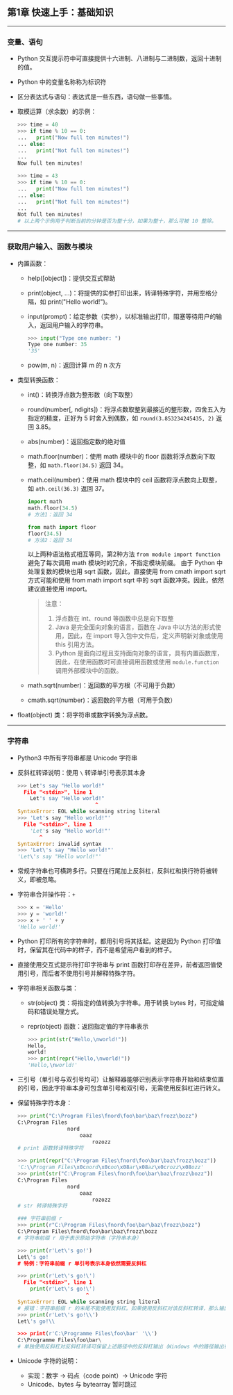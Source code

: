 ## 第1章 快速上手：基础知识

-----

### 变量、语句

- Python 交互提示符中可直接提供十六进制、八进制与二进制数，返回十进制的值。
- Python 中的变量名称称为标识符
- 区分表达式与语句：表达式是一些东西，语句做一些事情。
- 取模运算（求余数）的示例：

  ```python
  >>> time = 40
  >>> if time % 10 == 0:
  ...   print("Now full ten minutes!")
  ... else:
  ...   print("Not full ten minutes!")
  ... 
  Now full ten minutes!
  
  >>> time = 43
  >>> if time % 10 == 0:
  ...   print("Now full ten minutes!")
  ... else:
  ...   print("Not full ten minutes!")
  ... 
  Not full ten minutes!
  # 以上两个示例用于判断当前的分钟是否为整十分，如果为整十，那么可被 10 整除。
  ```

-----

### 获取用户输入、函数与模块

- 内置函数：
  
  - help([object])：提供交互式帮助
  
  - print(object, ...)：将提供的实参打印出来，转译特殊字符，并用空格分隔，如 print("Hello world!")。  
  
  - input(prompt)：给定参数（实参），以标准输出打印，阻塞等待用户的输入，返回用户输入的字符串。    

    ```python
    >>> input("Type one number: ")
    Type one number: 35
    '35'
    ```
  
  - pow(m, n)：返回计算 m 的 n 次方

- 类型转换函数：  
  
  - int()：转换浮点数为整形数（向下取整）  
  
  - round(number[, ndigits])：将浮点数取整到最接近的整形数，四舍五入为指定的精度，正好为 5 时舍入到偶数，如 `round(3.853234245435, 2)` 返回 3.85。
  
  - abs(number)：返回指定数的绝对值  
  
  - math.floor(number)：使用 math 模块中的 floor 函数将浮点数向下取整，如 `math.floor(34.5)` 返回 34。  
  
  - math.ceil(number)：使用 math 模块中的 ceil 函数将浮点数向上取整，如 `ath.ceil(36.3)` 返回 37。    

    ```python
    import math
    math.floor(34.5)
    # 方法1：返回 34
    
    from math import floor
    floor(34.5)
    # 方法2：返回 34
    ```

    以上两种语法格式相互等同，第2种方法 `from module import function` 避免了每次调用 math 模块时的冗余，不指定模块前缀。
    由于 Python 中处理复数的模块也用 sqrt 函数，因此，直接使用 from cmath import sqrt 方式可能和使用 from math import sqrt 中的 sqrt 函数冲突。因此，依然建议直接使用 import。

    > 注意：
    >
    > 1. 浮点数在 int、round 等函数中总是向下取整
    > 2. Java 是完全面向对象的语言，函数在 Java 中以方法的形式使用，因此，在 import 导入包中文件后，定义声明新对象或使用 this 引用方法。
    > 3. Python 是面向过程且支持面向对象的语言，具有内置函数库，因此，在使用函数时可直接调用函数或使用 `module.function` 调用外部模块中的函数。
  
  - math.sqrt(number)：返回数的平方根（不可用于负数）
  
  - cmath.sqrt(number)：返回数的平方根（可用于负数）

- float(object) 类：将字符串或数字转换为浮点数。

-----

### 字符串

- Python3 中所有字符串都是 Unicode 字符串

- 反斜杠转译说明：使用 `\` 转译单引号表示其本身  
  
  ```python
  >>> Let's say "Hello world!"
    File "<stdin>", line 1
      Let's say "Hello world!"
                           ^
  SyntaxError: EOL while scanning string literal
  >>> 'Let's say "Hello world!"'
    File "<stdin>", line 1
      'Let's say "Hello world!"'
         ^
  SyntaxError: invalid syntax
  >>> 'Let\'s say "Hello world!"'
  'Let\'s say "Hello world!"'
  ```

- 常规字符串也可横跨多行。只要在行尾加上反斜杠，反斜杠和换行符将被转义，即被忽略。

- 字符串合并操作符：`+`  
  
  ```python
  >>> x = 'Hello'
  >>> y = 'world!'
  >>> x + ' ' + y
  'Hello world!'
  ```

- Python 打印所有的字符串时，都用引号将其括起。这是因为 Python 打印值时，保留其在代码中的样子，而不是希望用户看到的样子。

- 直接使用交互式提示符打印字符串与 print 函数打印存在差异，前者返回值使用引号，而后者不使用引号并解释特殊字符。

- 字符串相关函数与类：
  
  - str(object) 类：将指定的值转换为字符串。用于转换 bytes 时，可指定编码和错误处理方式。
  
  - repr(object) 函数：返回指定值的字符串表示

    ```python
    >>> print(str("Hello,\nworld!"))
    Hello,
    world!
    >>> print(repr("Hello,\nworld!"))
    'Hello,\nworld!'
    ```

- 三引号（单引号与双引号均可）让解释器能够识别表示字符串开始和结束位置的引号，因此字符串本身可包含单引号和双引号，无需使用反斜杠进行转义。

- 保留特殊字符本身：
  
  ```python
  >>> print("C:\Program Files\fnord\foo\bar\baz\frozz\bozz")
  C:\Program Files
                  nord
                      oaaz
                          rozozz
  # print 函数转译特殊字符
  
  >>> print(repr("C:\Program Files\fnord\foo\bar\baz\frozz\bozz"))
  'C:\\Program Files\x0cnord\x0coo\x08ar\x08az\x0crozz\x08ozz'
  >>> print(str("C:\Program Files\fnord\foo\bar\baz\frozz\bozz"))
  C:\Program Files
                  nord
                      oaaz
                          rozozz
  # str 转译特殊字符  
  
  ### 字符串前缀 r
  >>> print(r"C:\Program Files\fnord\foo\bar\baz\frozz\bozz")
  C:\Program Files\fnord\foo\bar\baz\frozz\bozz
  # 字符串前缀 r 用于表示原始字符串（字符串本身）
  
  >>> print(r'Let\'s go!')
  Let\'s go!
  # 特例：字符串前缀 r 单引号表示本身依然需要反斜杠
  
  >>> print(r'Let\'s go!\')
    File "<stdin>", line 1
      print(r'Let\'s go!\')
                        ^
  SyntaxError: EOL while scanning string literal
  # 报错：字符串前缀 r 的末尾不能使用反斜杠。如果使用反斜杠对该反斜杠转译，那么输出返回中将出现两个反斜杠（如下所示）。  
  >>> print(r'Let\'s go!\\')
  Let\'s go!\\
  
  >>> print(r'C:\Programme Files\foo\bar' '\\')
  C:\Programme Files\foo\bar\
  # 单独使用反斜杠对反斜杠转译可保留上述路径中的反斜杠输出（Windows 中的路径输出很有用）
  ```

- Unicode 字符的说明：
  
  - 实现：数字 -> 码点（code point）-> Unicode 字符
  - Unicode、bytes 与 bytearray 暂时跳过
